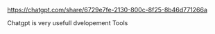 https://chatgpt.com/share/6729e7fe-2130-800c-8f25-8b46d771266a

Chatgpt is very usefull dvelopement Tools